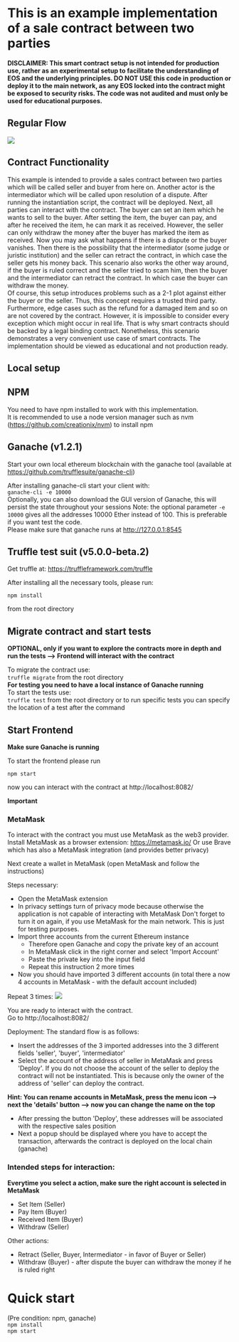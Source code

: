 # This is an example implementation of a sale contract between two parties

**DISCLAIMER: This smart contract setup is not intended for production use, rather as an experimental setup 
to facilitate the understanding of EOS and the underlying principles. DO NOT USE this code in production or deploy it 
to the main network, as any EOS locked into the contract might be exposed to security risks. The code was not audited and 
must only be used for educational purposes.**

## Regular Flow
![](instructions.gif)

## Contract Functionality
This example is intended to provide a sales contract between two parties which will be called seller and buyer from here on. Another actor is the intermediator which will be called upon resolution of a dispute. After running the instantiation script, the contract will be deployed. Next, all parties can interact with the contract. The buyer can set an item which he wants to sell to the buyer. After setting the item, the buyer can pay, and after he received the item, he can mark it as received. However, the seller can only withdraw the money after the buyer has marked the item as received. Now you may ask what happens if there is a dispute or the buyer vanishes. Then there is the possibility that the intermediator (some judge or juristic institution) and the seller can retract the contract, in which case the seller gets his money back. This scenario also works the other way around, if the buyer is ruled correct and the seller tried to scam him, then the buyer and the intermediator can retract the contract. In which case the buyer can withdraw the money.   
Of course, this setup introduces problems such as a 2-1 plot against either the buyer or the seller. Thus, this concept requires a trusted third party. Furthermore, edge cases such as the refund for a damaged item and so on are not covered by the contract. However, it is impossible to consider every exception which might occur in real life. That is why smart contracts should be backed by a legal binding contract. Nonetheless, this scenario demonstrates a very convenient use case of smart contracts. The implementation should be viewed as educational and not production ready.

## Local setup

## NPM
You need to have npm installed to work with this implementation.  
It is recommended to use a node version manager such as nvm  (https://github.com/creationix/nvm) to install npm

## Ganache (v1.2.1)
Start your own local ethereum blockchain with the ganache tool (available at https://github.com/trufflesuite/ganache-cli)


After installing ganache-cli start your client with:  
`ganache-cli -e 10000`  
Optionally, you can also download the GUI version of Ganache, this will persist the state throughout your sessions
Note: the optional parameter `-e 10000` gives all the addresses 10000 Ether instead of 100. This is preferable if you want test the code.  
Please make sure that ganache runs at http://127.0.0.1:8545

## Truffle test suit (v5.0.0-beta.2)
Get truffle at: https://truffleframework.com/truffle

After installing all the necessary tools, please run:  

`npm install`  

from the root directory  
  

## Migrate contract and start tests
**OPTIONAL, only if you want to explore the contracts more in depth and run the tests --> Frontend will interact with the contract**  

To migrate the contract use:  
`truffle migrate` from the root directory  
**For testing you need to have a local instance of Ganache running**  
To start the tests use:  
`truffle test` from the root directory or to run specific tests you can specify the location of a test after the command

## Start Frontend
**Make sure Ganache is running**

To start the frontend please run  
  
`npm start`  

now you can interact with the contract at http://localhost:8082/

**Important**
### MetaMask

To interact with the contract you must use MetaMask as the web3 provider.
Install MetaMask as a browser extension: https://metamask.io/
Or use Brave which has also a MetaMask integration (and provides better privacy)

Next create a wallet in MetaMask (open MetaMask and follow the instructions)

Steps necessary: 
- Open the MetaMask extension
- In privacy settings turn of privacy mode because otherwise the application is not capable of interacting with MetaMask
Don't forget to turn it on again, if you use MetaMask for the main network. This is just for testing purposes.
- Import three accounts from the current Ethereum instance
  - Therefore open Ganache and copy the private key of an account
  - In MetaMask click in the right corner and select 'Import Account'
  - Paste the private key into the input field
  - Repeat this instruction 2 more times
- Now you should have imported 3 different accounts (in total there a now 4 accounts in MetaMask - with the default account included)

Repeat 3 times:
![](metaMaskInstruction.gif)

You are ready to interact with the contract.  
Go to http://localhost:8082/  

Deployment:
The standard flow is as follows:
- Insert the addresses of the 3 imported addresses into the 3 different fields 'seller', 'buyer', 'intermediator'
- Select the account of the address of seller in MetaMask and press 'Deploy'. If you do not choose the account of the seller to deploy the contract will not be instantiated. This is because only the owner of the address of 'seller' can deploy the contract.

**Hint: You can rename accounts in MetaMask, press the menu icon --> next the 'details' button --> now you can change the name on the top**
- After pressing the button 'Deploy', these addresses will be associated with the respective sales position
- Next a popup should be displayed where you have to accept the transaction, afterwards the contract is deployed on the local chain (ganache)

### Intended steps for interaction: 
**Everytime you select a action, make sure the right account is selected in MetaMask**

- Set Item (Seller)
- Pay Item (Buyer)
- Received Item (Buyer)
- Withdraw (Seller)

Other actions:
- Retract (Seller, Buyer, Intermediator - in favor of Buyer or Seller)
- Withdraw (Buyer) - after dispute the buyer can withdraw the money if he is ruled right

# Quick start
(Pre condition: npm, ganache)  
`npm install`  
`npm start`